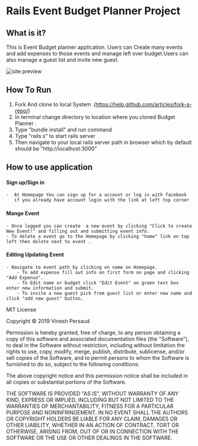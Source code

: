 # Rails Event Budget Planner Project


## What is it?
This is Event Budget planner application. Users can Create many events and add expenses to those events and manage left over budget.Users can also manage a guest list and invite new guest.

![site preview](https://cdn-images-1.medium.com/max/2400/1*Ts_88WwXx5iPV8Qj1nvqfA.png)

## How To Run
  1. Fork  And clone to local System .(https://help.github.com/articles/fork-a-repo/)
  2. In terminal change directory to location where you cloned Budget Planner .
  3. Type "bundle install" and run command
  4. Type "rails s" to start rails server
  5. Then navigate to  your local rails server path in browser which by default should be "http://localhost:3000"

## How to use application
  #### Sign up/Sign in
    -  At Homepage You can sign up for a account or log in with facebook
       if you already have account login with the link at left top corner
  #### Mange Event
    - Once logged you can create  a new event by clicking "Click to create New Event!" and filling out and submitting event info.
    - To delete a event go to the Homepage by clicking "home" link on top left then delete next to event .

  #### Editing Updating Event
    - Navigate to event path by clicking on name on Homepage.
        - To add expense fill out info on first form on page and clicking "Add Expense".
        - To Edit name or budget click "Edit Event" on green text box enter new information and submit.
        - To invite a new guest pick from guest list or enter new name and click "add new guest" button.

MIT License

Copyright © 2019  Vinesh Persaud

Permission is hereby granted, free of charge, to any person obtaining a copy
of this software and associated documentation files (the "Software"), to deal
in the Software without restriction, including without limitation the rights
to use, copy, modify, merge, publish, distribute, sublicense, and/or sell
copies of the Software, and to permit persons to whom the Software is
furnished to do so, subject to the following conditions:

The above copyright notice and this permission notice shall be included in all
copies or substantial portions of the Software.

THE SOFTWARE IS PROVIDED "AS IS", WITHOUT WARRANTY OF ANY KIND, EXPRESS OR
IMPLIED, INCLUDING BUT NOT LIMITED TO THE WARRANTIES OF MERCHANTABILITY,
FITNESS FOR A PARTICULAR PURPOSE AND NONINFRINGEMENT. IN NO EVENT SHALL THE
AUTHORS OR COPYRIGHT HOLDERS BE LIABLE FOR ANY CLAIM, DAMAGES OR OTHER
LIABILITY, WHETHER IN AN ACTION OF CONTRACT, TORT OR OTHERWISE, ARISING FROM,
OUT OF OR IN CONNECTION WITH THE SOFTWARE OR THE USE OR OTHER DEALINGS IN THE
SOFTWARE.
